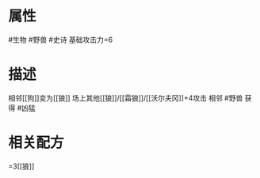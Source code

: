 # 属性
#生物 
#野兽 
#史诗 
基础攻击力=6
# 描述
相邻[[狗]]变为[[狼]]
场上其他[[狼]]/[[霜狼]]/[[沃尔夫冈]]+4攻击
相邻 #野兽 获得 #凶猛 
# 相关配方
=3[[狼]]